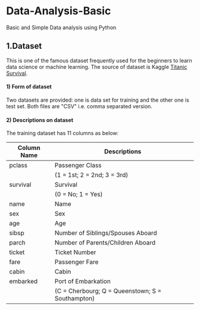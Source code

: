 # Data-Analysis-Basic
Basic and Simple Data analysis using Python

## 1.Dataset
This is one of the famous dataset frequently used for the beginners to learn data science or machine learning.
The source of dataset is Kaggle [Titanic Survival](https://www.kaggle.com/c/titanic-survival/overview).
#### 1) Form of dataset
Two datasets are provided: one is data set for training and the other one is test set.
Both files are "CSV" i.e. comma separated version.
#### 2) Descriptions on dataset
The training dataset has 11 columns as below:


| Column Name | Descriptions |
|-------------|-------------------------------------------------------
|pclass     |     Passenger Class                                  |
|           |     (1 = 1st; 2 = 2nd; 3 = 3rd)                      |
|survival   |     Survival                                         |
|           |     (0 = No; 1 = Yes)                                |
|name       |     Name                                             |
|sex        |     Sex                                              |
|age        |     Age                                              |
|sibsp      |     Number of Siblings/Spouses Aboard                |
|parch      |     Number of Parents/Children Aboard                |
|ticket     |     Ticket Number                                    |
|fare       |     Passenger Fare                                   |
|cabin      |     Cabin                                            |
|embarked   |     Port of Embarkation                              |
|           |     (C = Cherbourg; Q = Queenstown; S = Southampton) |

